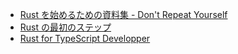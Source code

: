 - [Rust を始めるための資料集 - Don't Repeat Yourself](https://blog-dry.com/entry/2021/01/23/141936)
- [Rust の最初のステップ](https://docs.microsoft.com/ja-jp/learn/paths/rust-first-steps/)
- [Rust for TypeScript Developper](https://gist.github.com/mizchi/86e53810e08eee2176d98b20870a9b86)